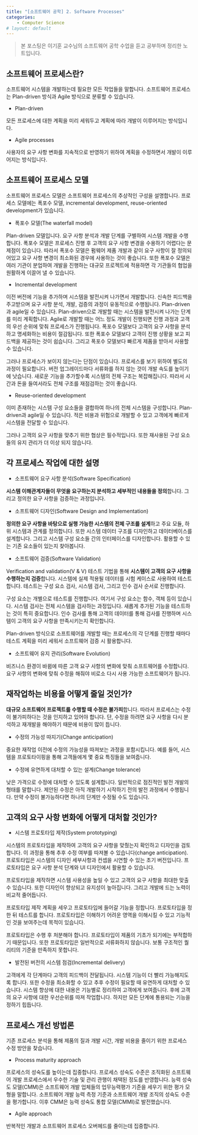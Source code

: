 ```yaml
---
title: "[소프트웨어 공학] 2. Software Processes"
categories:
    - Computer Science
# layout: default
---
```

> 본 포스팅은 이기훈 교수님의 소프트웨어 공학 수업을 듣고 공부하며 정리한 노트입니다.

소프트웨어 프로세스란?
---

소프트웨어 시스템을 개발하는데 필요한 모든 작업들을 말합니다. 소프트웨어 프로세스는 Plan-driven 방식과 Agile 방식으로 분류할 수 있습니다.

- Plan-driven

모든 프로세스에 대한 계획을 미리 세워두고 계획에 따라 개발이 이루어지는 방식입니다.

- Agile processes

사용자의 요구 사항 변화를 지속적으로 반영하기 위하여 계획을 수정하면서 개발이 이루어지는 방식입니다.

소프트웨어 프로세스 모델
---

소프트웨어 프로세스 모델은 소프트웨어 프로세스의 추상적인 구성을 설명합니다. 프로세스 모델에는 폭포수 모델, incremental development, reuse-oriented development가 있습니다.

- 폭포수 모델(The waterfall model)

Plan-driven 모델입니다. 요구 사항 분석과 개발 단계를 구별하여 시스템 개발을 수행합니다. 폭포수 모델은 프로세스 진행 후 고객의 요구 사항 변경을 수용하기 어렵다는 문제점이 있습니다. 따라서 폭포수 모델은 펌웨어 제품 개발과 같이 요구 사항이 잘 정의되어있고 요구 사항 변경이 최소화된 경우에 사용하는 것이 좋습니다. 또한 폭포수 모델은 여러 기관이 분업하여 개발을 진행하는 대규모 프로젝트에 적용하면 각 기관들의 협업을 원활하게 이끌어 낼 수 있습니다.

- Incremental development

이전 버전에 기능을 추가하며 시스템을 발전시켜 나가면서 개발합니다. 신속한 피드백을 주고받으며 요구 사항 분석, 개발, 검증의 과정이 유동적으로 수행됩니다. Plan-driven과 agile일 수 있습니다. Plan-driven으로 개발할 때는 시스템을 발전시켜 나가는 단계를 미리 계획합니다. Agile로 개발할 때는 어느 정도 개발이 진행되면 진행 과정과 고객의 우선 순위에 맞춰 프로세스가 진행됩니다. 폭포수 모델보다 고객의 요구 사항을 분석하고 명세화하는 비용이 절감됩니다. 또한 폭포수 모델보다 고객이 진행 상황을 보고 피드백을 제공하는 것이 쉽습니다. 그리고 폭포수 모델보다 빠르게 제품을 받아서 사용할 수 있습니다.

그러나 프로세스가 보이지 않는다는 단점이 있습니다. 프로세스를 보기 위하여 별도의 과정이 필요합니다. 버전 업그레이드마다 서류화를 하지 않는 것이 개발 속도를 높이기에 낫습니다. 새로운 기능을 추가할수록 시스템의 전체 구조는 복잡해집니다. 따라서 시간과 돈을 들여서라도 전체 구조를 재점검하는 것이 좋습니다. 

- Reuse-oriented development

이미 존재하는 시스템 구성 요소들을 결합하여 하나의 전체 시스템을 구성합니다. Plan-driven과 agile일 수 있습니다. 적은 비용과 위험으로 개발할 수 있고 고객에게 빠르게 시스템을 전달할 수 있습니다.

그러나 고객의 요구 사항을 맞추기 위한 협상은 필수적입니다. 또한 재사용된 구성 요소들의 유지 관리가 더 이상 되지 않습니다.

각 프로세스 작업에 대한 설명
---

- 소프트웨어 요구 사항 분석(Software Specification)

**시스템 이해관계자들이 무엇을 요구하는지 분석하고 세부적인 내용들을 정의**합니다. 그리고 정의한 요구 사항을 검증하는 과정입니다.

- 소프트웨어 디자인(Software Design and Implementation)

**정의한 요구 사항을 바탕으로 실행 가능한 시스템의 전체 구조를 설계**하고 주요 모듈, 하위 시스템과 관계를 정의합니다. 또한 시스템 데이터 구조를 디자인하고 데이터베이스를 설계합니다. 그리고 시스템 구성 요소들 간의 인터페이스를 디자인합니다. 활용할 수 있는 기존 요소들이 있는지 찾아봅니다.

- 소프트웨어 검증(Software Validation)

Verification and validation(V & V) 테스트 기법을 통해 **시스템이 고객의 요구 사항을 수행하는지 검증**합니다. 시스템에 실제 적용될 데이터를 시험 케이스로 사용하여 테스트합니다. 테스트는 구성 요소 검사, 시스템 검사, 그리고 인수 검사 순서로 진행합니다.

구성 요소는 개별으로 테스트를 진행합니다. 여기서 구성 요소는 함수, 객체 등이 있습니다. 시스템 검사는 전체 시스템을 검사하는 과정입니다. 새롭게 추가된 기능을 테스트하는 것이 특히 중요합니다. 인수 검사를 통해 고객의 데이터를 통해 검사를 진행하며 시스템이 고객의 요구 사항을 만족시키는지 확인합니다.

Plan-driven 방식으로 소프트웨어를 개발할 때는 프로세스의 각 단계를 진행할 때마다 테스트 계획을 미리 세워서 소프트웨어 검증 시 활용합니다.

- 소프트웨어 유지 관리(Software Evolution)

비즈니스 환경이 바뀜에 따른 고객 요구 사항의 변화에 맞춰 소프트웨어를 수정합니다. 요구 사항의 변화에 맞춰 수정을 해줘야 비로소 다시 사용 가능한 소프트웨어가 됩니다.

재작업하는 비용을 어떻게 줄일 것인가?
---

**대규모 소프트웨어 프로젝트를 수행할 때 수정은 불가피**합니다. 따라서 프로세스는 수정이 불가피하다는 것을 인지하고 있어야 합니다. 단, 수정을 하려면 요구 사항을 다시 분석하고 재개발을 해야하기 때문에 비용이 많이 듭니다.

- 수정의 가능성 따지기(Change anticipation)

중요한 재작업 이전에 수정의 가능성을 따져보는 과정을 포함시킵니다. 예를 들어, 시스템을 프로토타이핑을 통해 고객들에게 몇 중요 특징들을 보여줍니다.

- 수정에 유연하게 대처할 수 있는 설계(Change tolerance)

낮은 가격으로 수정에 대처할 수 있도록 설계합니다.  일반적으로 점진적인 발전 개발의 형태를 말합니다. 제안된 수정은 아직 개발하기 시작하기 전의 발전 과정에서 수행됩니다. 만약 수정이 불가능하다면 하나의 단계만 수정될 수도 있습니다. 

고객의 요구 사항 변화에 어떻게 대처할 것인가?
---

- 시스템 프로토타입 제작(System prototyping)

시스템의 프로토타입을 제작하여 고객의 요구 사항을 맞췄는지 확인하고 디자인을 검토합니다. 이 과정을 통해 추후 수정 여부를 따져볼 수 있습니다(change anticipation). 프로토타입은 시스템의 디자인 세부사항과 컨셉을 시연할 수 있는 초기 버전입니다. 프로토타입은 요구 사항 분석 단계와 UI 디자인에서 활용할 수 있습니다.

프로토타입을 제작하면 시스템 사용성을 높일 수 있고 고객의 요구 사항을 최대한 맞출 수 있습니다. 또한 디자인이 향상되고 유지성이 높아집니다. 그리고 개발에 드는 노력이 비교적 줄어듭니다.

프로토타입 제작 계획을 세우고 프로토타입에 들어갈 기능을 정합니다. 프로토타입을 정한 뒤 테스트를 합니다. 프로토타입은 이해하기 어려운 영역을 이해시킬 수 있고 기능적인 것을 보여주는데 목적이 있습니다.

프로토타입은 수행 후 처분해야 합니다. 프로토타입이 제품의 기초가 되기에는 부적합하기 때문입니다. 또한 프로토타입은 일반적으로 서류화하지 않습니다. 보통 구조적인 퀄리티의 기준을 만족하지 못합니다.

- 발전된 버전의 시스템 점검(Incremental delivery)

고객에게 각 단계마다 고객의 피드백이 전달됩니다. 시스템 기능이 더 빨리 가능해지도록 합니다. 또한 수정을 최소화할 수 있고 추후 수정이 필요할 때 유연하게 대처할 수 있습니다. 시스템 향상에 대한 내용은 기능별로 정리하여 고객에게 보여줍니다. 후에 고객의 요구 사항에 대한 우선순위를 따져 작업합니다. 하지만 모든 단계에 통용되는 기능을 정하기 힙듭니다.

프로세스 개선 방법론
---

기존 프로세스 분석을 통해 제품의 질과 개발 시간, 개발 비용을 줄이기 위한 프로세스 수정 방안을 찾습니다.

- Process maturity approach

프로세스의 성숙도를 높이는데 집중합니다. 프로세스 성숙도 수준은 조직화된 소프트웨어 개발 프로세스에서 우수한 기술 및 관리 관행이 채택된 정도를 반영합니다. 능력 성숙도 모델(CMM)은 소프트웨어 개발 업체들의 업무능력평가 기준을 세우기 위한 평가 모형을 말합니다. 소프트웨어 개발 능력 측정 기준과 소프트웨어 개발 조직의 성숙도 수준을 평가합니다. 이후 CMM은 능력 성숙도 통합 모델(CMMI)로 발전했습니다.

- Agile approach

반복적인 개발과 소프트웨어 프로세스 오버헤드를 줄이는데 집중합니다.